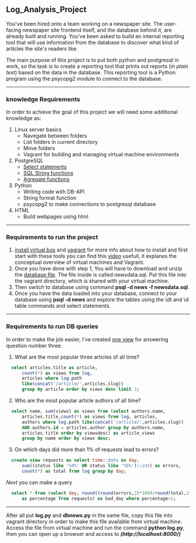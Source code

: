 ## Log_Analysis_Project
You've been hired onto a team working on a newspaper site. The user-facing newspaper site frontend itself, and the database behind it, are already built and running. You've been asked to build an internal reporting tool that will use information from the database to discover what kind of articles the site's readers like.

The main purpose of this project is to put both python and postgresql in work, so the task is to create a reporting tool that prints out reports (*in plain text*) based on the data in the database. This reporting tool is a Python program using the psycopg2 module to connect to the database.
* * *
### knowledge Requirements
In order to achieve the goal of this project we will need some additional knowledge as:
1. Linux server basics
    * Navegate between folders
    * List folders in current directory
    * Move folders
    * Vagrant for building and managing virtual machine environments
2. PostgreSQL
    * [Select statements](https://www.postgresql.org/docs/9.5/static/sql-select.html)
    * [SQL String functions](https://www.postgresql.org/docs/9.5/static/functions-string.html)
    * [Agregate functions](https://www.postgresql.org/docs/9.5/static/functions-aggregate.html)
3. Python
    * Writing code with DB-API
    * String format function
    * psycopg2 to make connections to postgresql database
4. HTML
    * Build webpages using html
* * *    
### Requirements to run the project
1. [install virtual box](https://www.virtualbox.org/wiki/Download_Old_Builds_5_1) and [vagrant](https://www.vagrantup.com/) for more info about how to install and first start with these tools you can find this [video](https://www.youtube.com/watch?v=djnqoEO2rLc) usefull, it explanes the conceptual overview of virtual machines and Vagrant.
2. Once you have done with step *1*, You will have to download and unzip the [database file](https://d17h27t6h515a5.cloudfront.net/topher/2016/August/57b5f748_newsdata/newsdata.zip). The file inside is called newsdata.sql. Put this file into the vagrant directory, which is shared with your virtual machine.
3. Then switch to database using command **psql -d news -f newsdata.sql**.
4. Once you have the data loaded into your database, connect to your database using **psql -d news** and explore the tables using the \dt and \d table commands and select statements.
* * *
### Requirements to run DB queries

In order to make the job easier, I've created [one view](https://www.postgresql.org/docs/9.2/static/sql-createview.html) for answering question number three.


1. What are the most popular three articles of all time?
```sql 
  select articles.title as article,
      count(*) as views from log,
      articles where log.path
      like(concat('/article/',articles.slug))
      group by article order by views desc limit 3;
```

2. Who are the most popular article authors of all time?
```sql
  select name, sum(views) as views from (select authors.name,
      articles.title,count(*) as views from log, articles,
      authors where log.path like(concat('/article/',articles.slug))
      AND authors.id = articles.author group by authors.name,
      articles.title order by viewsdesc) as article_views
      group by name order by views desc;
```

3. On which days did more than 1% of requests lead to errors?
```sql
  create view requests as select time::date as day,
      sum((status like '%4%' OR status like '%5%')::int) as errors,
      count(*) as total from log group by day;
```
  *_Next_* you can make a query
```sql
  select * from (select day, round((round(errors,2)*100)/round(total,2),2)
      as percentage from requests) as bad_day where percentage>1;
```
 * * *
 After all put **log.py** and **dbnews.py** in the same file, copy this file into vagrant directory in order to make this file available from virtual machine. Access the file from virtual machine and run the command **python log.py**, then you can open up a browser and access to **_(http://localhost:8000/)_**
